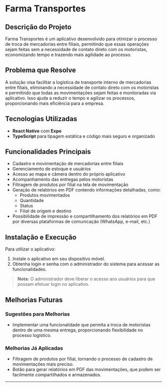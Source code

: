 # Farma Transportes

## Descrição do Projeto
Farma Transportes é um aplicativo desenvolvido para otimizar o processo de troca de mercadorias entre filiais, permitindo que essas operações sejam feitas sem a necessidade de contato direto com os motoristas, economizando tempo e trazendo mais agilidade ao processo.

## Problema que Resolve
A solução visa facilitar a logística de transporte interno de mercadorias entre filiais, eliminando a necessidade de contato direto com os motoristas e permitindo que todas as movimentações sejam feitas e monitoradas via aplicativo. Isso ajuda a reduzir o tempo e agilizar os processos, proporcionando mais eficiência para a empresa.

## Tecnologias Utilizadas
- **React Native** com **Expo**
- **TypeScript** para tipagem estática e código mais seguro e organizado

## Funcionalidades Principais
- Cadastro e movimentação de mercadorias entre filiais
- Gerenciamento de estoque e usuários
- Acesso ao mapa e câmera dentro do próprio aplicativo
- Acompanhamento das entregas pelos motoristas
- Filtragem de produtos por filial na tela de movimentação
- Geração de relatórios em PDF contendo informações detalhadas, como:
  - Produtos movimentados
  - Quantidade
  - Status
  - Filial de origem e destino
- Possibilidade de impressão e compartilhamento dos relatórios em PDF por diversas plataformas de comunicação (WhatsApp, e-mail, etc.)

## Instalação e Execução
Para utilizar o aplicativo:
1. Instale o aplicativo em seu dispositivo móvel.
2. Obtenha login e senha com o administrador do sistema para acessar as funcionalidades.

> **Nota:** O administrador deve liberar o acesso aos usuários para que possam efetuar login no aplicativo.

## Melhorias Futuras
### Sugestões para Melhorias
- Implementar uma funcionalidade que permita a troca de motoristas dentro de uma mesma entrega, proporcionando flexibilidade no processo logístico.

### Melhorias Já Aplicadas
- Filtragem de produtos por filial, tornando o processo de cadastro de movimentações mais preciso.
- Botão para gerar relatórios em PDF das movimentações, que podem ser facilmente compartilhados e armazenados.

---

